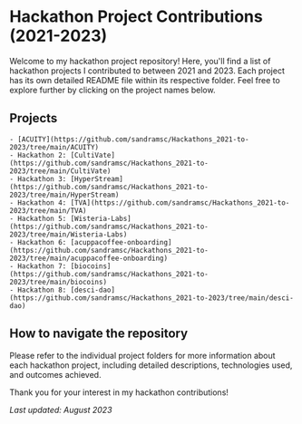 # Hackathon Project Contributions (2021-2023)

<p>Welcome to my hackathon project repository! Here, you'll find a list of hackathon projects I contributed to between 2021 and 2023. Each project has its own detailed README file within its respective folder. Feel free to explore further by clicking on the project names below.
</p>

## Projects
    - [ACUITY](https://github.com/sandramsc/Hackathons_2021-to-2023/tree/main/ACUITY)
    - Hackathon 2: [CultiVate](https://github.com/sandramsc/Hackathons_2021-to-2023/tree/main/CultiVate)
    - Hackathon 3: [HyperStream](https://github.com/sandramsc/Hackathons_2021-to-2023/tree/main/HyperStream)
    - Hackathon 4: [TVA](https://github.com/sandramsc/Hackathons_2021-to-2023/tree/main/TVA)
    - Hackathon 5: [Wisteria-Labs](https://github.com/sandramsc/Hackathons_2021-to-2023/tree/main/Wisteria-Labs)
    - Hackathon 6: [acuppacoffee-onboarding](https://github.com/sandramsc/Hackathons_2021-to-2023/tree/main/acuppacoffee-onboarding)
    - Hackathon 7: [biocoins](https://github.com/sandramsc/Hackathons_2021-to-2023/tree/main/biocoins)
    - Hackathon 8: [desci-dao](https://github.com/sandramsc/Hackathons_2021-to-2023/tree/main/desci-dao)

## How to navigate the repository

<p> Please refer to the individual project folders for more information about each hackathon project, including detailed descriptions, technologies used, and outcomes achieved.</p>

<p> Thank you for your interest in my hackathon contributions!</p>

<i>Last updated: August 2023</i>
